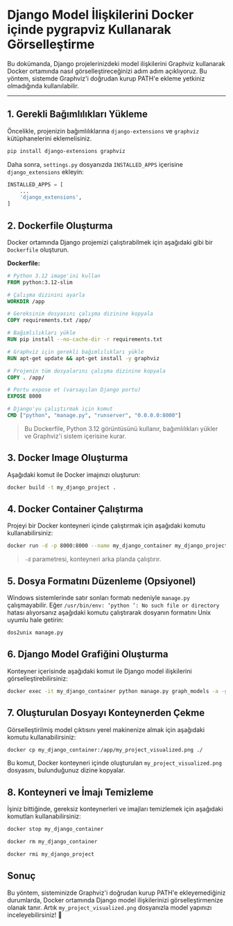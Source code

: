 # Django Model İlişkilerini Docker içinde pygrapviz Kullanarak Görselleştirme

Bu dokümanda, Django projelerinizdeki model ilişkilerini Graphviz kullanarak Docker ortamında nasıl görselleştireceğinizi adım adım açıklıyoruz. Bu yöntem, sistemde Graphviz'i doğrudan kurup PATH'e ekleme yetkiniz olmadığında kullanılabilir.

---

## 1. Gerekli Bağımlılıkları Yükleme

Öncelikle, projenizin bağımlılıklarına `django-extensions` ve `graphviz` kütüphanelerini eklemelisiniz.

```sh
pip install django-extensions graphviz
```

Daha sonra, `settings.py` dosyanızda `INSTALLED_APPS` içerisine `django_extensions` ekleyin:

```python
INSTALLED_APPS = [
    ...
    'django_extensions',
]
```

## 2. Dockerfile Oluşturma

Docker ortamında Django projemizi çalıştırabilmek için aşağıdaki gibi bir `Dockerfile` oluşturun.

**Dockerfile:**
```dockerfile
# Python 3.12 image'ini kullan
FROM python:3.12-slim

# Çalışma dizinini ayarla
WORKDIR /app

# Gereksinim dosyasını çalışma dizinine kopyala
COPY requirements.txt /app/

# Bağımlılıkları yükle
RUN pip install --no-cache-dir -r requirements.txt

# Graphviz için gerekli bağımlılıkları yükle
RUN apt-get update && apt-get install -y graphviz

# Projenin tüm dosyalarını çalışma dizinine kopyala
COPY . /app/

# Portu expose et (varsayılan Django portu)
EXPOSE 8000

# Django'yu çalıştırmak için komut
CMD ["python", "manage.py", "runserver", "0.0.0.0:8000"]
```

> Bu Dockerfile, Python 3.12 görüntüsünü kullanır, bağımlılıkları yükler ve Graphviz'i sistem içerisine kurar.

## 3. Docker Image Oluşturma

Aşağıdaki komut ile Docker imajınızı oluşturun:

```sh
docker build -t my_django_project .
```

## 4. Docker Container Çalıştırma

Projeyi bir Docker konteyneri içinde çalıştırmak için aşağıdaki komutu kullanabilirsiniz:

```sh
docker run -d -p 8000:8000 --name my_django_container my_django_project
```

> `-d` parametresi, konteyneri arka planda çalıştırır.

## 5. Dosya Formatını Düzenleme (Opsiyonel)

Windows sistemlerinde satır sonları formatı nedeniyle `manage.py` çalışmayabilir. Eğer `/usr/bin/env: ‘python
’: No such file or directory` hatası alıyorsanız aşağıdaki komutu çalıştırarak dosyanın formatını Unix uyumlu hale getirin:

```sh
dos2unix manage.py
```

## 6. Django Model Grafiğini Oluşturma

Konteyner içerisinde aşağıdaki komut ile Django model ilişkilerini görselleştirebilirsiniz:

```sh
docker exec -it my_django_container python manage.py graph_models -a -g -o my_project_visualized.png
```

## 7. Oluşturulan Dosyayı Konteynerden Çekme

Görselleştirilmiş model çıktısını yerel makinenize almak için aşağıdaki komutu kullanabilirsiniz:

```sh
docker cp my_django_container:/app/my_project_visualized.png ./
```

Bu komut, Docker konteyneri içinde oluşturulan `my_project_visualized.png` dosyasını, bulunduğunuz dizine kopyalar.

## 8. Konteyneri ve İmajı Temizleme

İşiniz bittiğinde, gereksiz konteynerleri ve imajları temizlemek için aşağıdaki komutları kullanabilirsiniz:

```sh
docker stop my_django_container

docker rm my_django_container

docker rmi my_django_project
```

## Sonuç

Bu yöntem, sisteminizde Graphviz'i doğrudan kurup PATH'e ekleyemediğiniz durumlarda, Docker ortamında Django model ilişkilerinizi görselleştirmenize olanak tanır. Artık `my_project_visualized.png` dosyanızla model yapınızı inceleyebilirsiniz! 🚀


